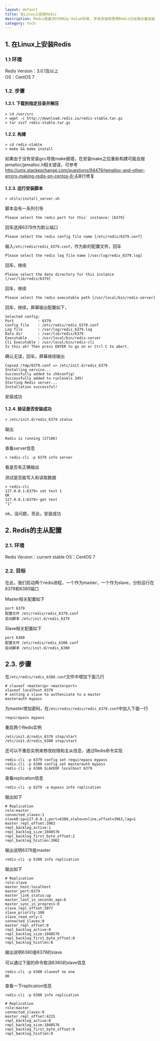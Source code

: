 ```yaml
---
layout: default
title: 在Linux上安装Redis
description: Redis是最流行的Key-Value存储, 学会安装和使用Redis已经是必备技能
category: tech
---
```


## 1. 在Linux上安装Redis
### 1.1 环境

Redis Version：3.0.1及以上  
OS：CentOS 7

### 1.2. 步骤

#### 1.2.1. 下载到指定目录并解压

```
> cd /usr/src
> wget -c http://download.redis.io/redis-stable.tar.gz
> tar xvzf redis-stable.tar.gz
```

#### 1.2.2. 构建

```
> cd redis-stable
> make && make install
```

如果由于没有安装gcc导致make报错，在安装make之后重新构建可能会报jemalloc/jemalloc.h相关错误，可参考
<http://unix.stackexchange.com/questions/94479/jemalloc-and-other-errors-making-redis-on-centos-6-4>进行修复

#### 1.2.3. 运行安装脚本

```
> utils/install_server.sh
```

脚本会有一系列引导

```
Please select the redis port for this` instance: [6379]
```
回车选择6379作为默认端口

```
Please select the redis config file name [/etc/redis/6379.conf] 
```
输入`/etc/redis/redis_6379.conf`，作为新的配置文件，回车

```
Please select the redis log file name [/var/log/redis_6379.log]
```
回车，继续

```
Please select the data directory for this instance [/var/lib/redis/6379]
```
回车，继续

```
Please select the redis executable path [/usr/local/bin/redis-server]
```
回车，继续，屏幕输出配置如下，

```
Selected config:
Port           : 6379
Config file    : /etc/redis/redis_6379.conf
Log file       : /var/log/redis_6379.log
Data dir       : /var/lib/redis/6379
Executable     : /usr/local/bin/redis-server
Cli Executable : /usr/local/bin/redis-cli
Is this ok? Then press ENTER to go on or Ctrl-C to abort.
```
确认无误，回车，屏幕继续输出

```
Copied /tmp/6379.conf => /etc/init.d/redis_6379
Installing service...
Successfully added to chkconfig!
Successfully added to runlevels 345!
Starting Redis server...
Installation successful!
```
安装成功

#### 1.2.4. 验证是否安装成功

```
> /etc/init.d/redis_6379 status
```
输出

```
Redis is running (27186)
```

查看server信息

```
> redis-cli -p 6379 info server
```
看是否有正确输出

测试是否能写入和读取数据

```
> redis-cli
127.0.0.1:6379> set test 1
OK
127.0.0.1:6379> get test
"1"
```

ok，没问题，至此，安装成功

## 2. Redis的主从配置

### 2.1. 环境

Redis Version：current stable
OS：CentOS 7

### 2.2. 目标

在此，我们启动两个redis进程，一个作为master，一个作为slave，分别运行在6379和6380端口

Master相关配置如下
```
port 6379
配置文件 /etc/redis/redis_6379.conf
启动脚本 /etc/init.d/redis_6379
```

Slave相关配置如下
```
port 6380
配置文件 /etc/redis/redis_6380.conf
启动脚本 /etc/init.d/redis_6380
```

## 2.3. 步骤

在`/etc/redis/redis_6380.conf`文件中增加下面几行

```
# slaveof <masterip> <masterport>
slaveof localhost 6379
# setting a slave to authenicate to a master
masterauth mypass
```

为master增加密码，在`/etc/redis/redis/redis_6379.conf`中加入下面一行
```
requirepass mypass
```

重启两个Redis实例

```
/etc/init.d/redis_6379 stop/start
/etc/init.d/redis_6380 stop/start
```

还可以不重启实例来修改权限和主从信息，通过Redis命令实现

```
redis-cli -p 6379 config set requirepass mypass
redis-cli -p 6380 config set masterauth mypass
redis-cli -p 6380 SLAVEOF localhost 6379
```

查看replication信息

```
redis-cli -p 6379 -a mypass info replication
```

输出如下

```
# Replication
role:master
connected_slaves:1
slave0:ip=127.0.0.1,port=6380,state=online,offset=3963,lag=1
master_repl_offset:3963
repl_backlog_active:1
repl_backlog_size:1048576
repl_backlog_first_byte_offset:2
repl_backlog_histlen:3962
```
输出说明6379是master

```
redis-cli -p 6380 info replication
```

输出如下

```
# Replication
role:slave
master_host:localhost
master_port:6379
master_link_status:up
master_last_io_seconds_ago:6
master_sync_in_progress:0
slave_repl_offset:3977
slave_priority:100
slave_read_only:1
connected_slaves:0
master_repl_offset:0
repl_backlog_active:0
repl_backlog_size:1048576
repl_backlog_first_byte_offset:0
repl_backlog_histlen:0
```

输出说明6380是6379的slave

可以通过下面的命令取消6380的slave信息

```
redis-cli -p 6380 slaveof no one
OK
```

查看一下replication信息

```
redis-cli -p 6380 info replication
```

```
# Replication
role:master
connected_slaves:0
master_repl_offset:4215
repl_backlog_active:0
repl_backlog_size:1048576
repl_backlog_first_byte_offset:0
repl_backlog_histlen:0
```